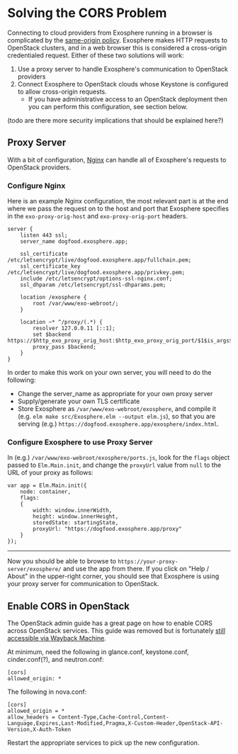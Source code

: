# Solving the CORS Problem

Connecting to cloud providers from Exosphere running in a browser is complicated by the [same-origin policy](https://en.wikipedia.org/wiki/Same-origin_policy). Exosphere makes HTTP requests to OpenStack clusters, and in a web browser this is considered a cross-origin credentialed request. Either of these two solutions will work:

1. Use a proxy server to handle Exosphere's communication to OpenStack providers
2. Connect Exosphere to OpenStack clouds whose Keystone is configured to allow cross-origin requests.
    - If you have administrative access to an OpenStack deployment then you can perform this configuration, see section below.

(todo are there more security implications that should be explained here?)

## Proxy Server

With a bit of configuration, [Nginx](https://nginx.org/en/) can handle all of Exosphere's requests to OpenStack providers.

### Configure Nginx

Here is an example Nginx configuration, the most relevant part is at the end where we pass the request on to the host and port that Exosphere specifies in the `exo-proxy-orig-host` and `exo-proxy-orig-port` headers.

```
server {
    listen 443 ssl;
    server_name dogfood.exosphere.app;

    ssl_certificate /etc/letsencrypt/live/dogfood.exosphere.app/fullchain.pem;
    ssl_certificate_key /etc/letsencrypt/live/dogfood.exosphere.app/privkey.pem;
    include /etc/letsencrypt/options-ssl-nginx.conf;
    ssl_dhparam /etc/letsencrypt/ssl-dhparams.pem;

    location /exosphere {
        root /var/www/exo-webroot/;
    }

    location ~* ^/proxy/(.*) {
        resolver 127.0.0.11 [::1];
        set $backend https://$http_exo_proxy_orig_host:$http_exo_proxy_orig_port/$1$is_args$args;
        proxy_pass $backend;
    }
}
```

In order to make this work on your own server, you will need to do the following:
 - Change the server_name as appropriate for your own proxy server
 - Supply/generate your own TLS certificate
 - Store Exosphere as `/var/www/exo-webroot/exosphere`, and compile it (e.g. `elm make src/Exosphere.elm --output elm.js`), so that you are serving (e.g.) `https://dogfood.exosphere.app/exosphere/index.html`.

### Configure Exosphere to use Proxy Server
 
In (e.g.) `/var/www/exo-webroot/exosphere/ports.js`, look for the `flags` object passed to `Elm.Main.init`, and change the `proxyUrl` value from `null` to the URL of your proxy as follows:
 
```
var app = Elm.Main.init({
    node: container,
    flags:
    {
        width: window.innerWidth,
        height: window.innerHeight,
        storedState: startingState,
        proxyUrl: "https://dogfood.exosphere.app/proxy"
    }
});
```

---
 
Now you should be able to browse to `https://your-proxy-server/exosphere/` and use the app from there. If you click on "Help / About" in the upper-right corner, you should see that Exosphere is using your proxy server for communication to OpenStack. 

## Enable CORS in OpenStack

The OpenStack admin guide has a great page on how to enable CORS across OpenStack services. This guide was removed but is fortunately [still accessible via Wayback Machine](https://web.archive.org/web/20160305193201/http://docs.openstack.org/admin-guide-cloud/cross_project_cors.html).

At minimum, need the following in glance.conf, keystone.conf, cinder.conf(?), and neutron.conf:

```
[cors]
allowed_origin: *
```

The following in nova.conf:

```
[cors]
allowed_origin = *
allow_headers = Content-Type,Cache-Control,Content-Language,Expires,Last-Modified,Pragma,X-Custom-Header,OpenStack-API-Version,X-Auth-Token
```

Restart the appropriate services to pick up the new configuration. 